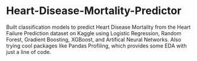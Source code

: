 # Heart-Disease-Mortality-Predictor
Built classification models to predict Heart Disease Mortality from the Heart Failure Prediction dataset on Kaggle using Logistic Regression, Random Forest, Gradient Boosting, XGBoost, and Artifical Neural Networks. Also trying cool packages like Pandas Profiling, which provides some EDA with just a line of code.
